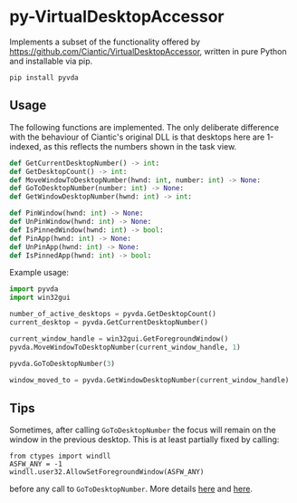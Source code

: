 # py-VirtualDesktopAccessor

Implements a subset of the functionality offered by https://github.com/Ciantic/VirtualDesktopAccessor, written in pure Python and installable via pip.

```
pip install pyvda
```

## Usage

The following functions are implemented. The only deliberate difference with the behaviour of Ciantic's original DLL is that desktops here are 1-indexed, as this reflects the numbers shown in the task view.

```python
def GetCurrentDesktopNumber() -> int:
def GetDesktopCount() -> int:
def MoveWindowToDesktopNumber(hwnd: int, number: int) -> None:
def GoToDesktopNumber(number: int) -> None:
def GetWindowDesktopNumber(hwnd: int) -> int:

def PinWindow(hwnd: int) -> None:
def UnPinWindow(hwnd: int) -> None:
def IsPinnedWindow(hwnd: int) -> bool:
def PinApp(hwnd: int) -> None:
def UnPinApp(hwnd: int) -> None:
def IsPinnedApp(hwnd: int) -> bool:
```

Example usage:
```python
import pyvda
import win32gui

number_of_active_desktops = pyvda.GetDesktopCount()
current_desktop = pyvda.GetCurrentDesktopNumber()

current_window_handle = win32gui.GetForegroundWindow()
pyvda.MoveWindowToDesktopNumber(current_window_handle, 1)

pyvda.GoToDesktopNumber(3)

window_moved_to = pyvda.GetWindowDesktopNumber(current_window_handle)
```

## Tips

Sometimes, after calling `GoToDesktopNumber` the focus will remain on the window in the previous desktop. This is at least partially fixed by calling:
```
from ctypes import windll
ASFW_ANY = -1
windll.user32.AllowSetForegroundWindow(ASFW_ANY)
```

before any call to `GoToDesktopNumber`. More details [here](https://github.com/Ciantic/VirtualDesktopAccessor/issues/4) and [here](https://docs.microsoft.com/en-us/windows/win32/api/winuser/nf-winuser-allowsetforegroundwindow).
